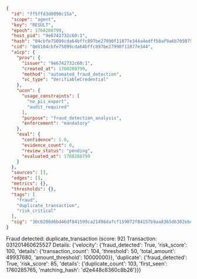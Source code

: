 ```json
{
  "id": "ff5ffd3d0090c15a",
  "scope": "agent",
  "key": "RESULT",
  "epoch": 1760288799,
  "host_pid": "9e6742732c60:1",
  "hash": "04cbfe75099cda64bffc897be27990f11877e344a4edff58af9a6b705075ee0e",
  "cid": "QmV104cbfe75099cda64bffc897be27990f11877e344",
  "aicp": {
    "prov": {
      "issuer": "9e6742732c60:1",
      "created_at": 1760288799,
      "method": "automated_fraud_detection",
      "vc_type": "VerifiableCredential"
    },
    "ucon": {
      "usage_constraints": [
        "no_pii_export",
        "audit_required"
      ],
      "purpose": "fraud_detection_analysis",
      "enforcement": "mandatory"
    },
    "eval": {
      "confidence": 1.0,
      "evidence_count": 0,
      "review_status": "pending",
      "evaluated_at": 1760288799
    }
  },
  "sources": [],
  "edges": [],
  "metrics": {},
  "thresholds": {},
  "tags": [
    "fraud",
    "duplicate_transaction",
    "risk_critical"
  ],
  "sig": "30c6200d6bd46df841599ca21498dafcf159072f84157b9aa8365d6302ebec8a"
}
```

Fraud detected: duplicate_transaction (score: 92)
Transaction: 031201460625527
Details: {'velocity': {'fraud_detected': True, 'risk_score': 100, 'details': {'transaction_count': 104, 'threshold': 50, 'total_amount': 49937680, 'amount_threshold': 10000000}}, 'duplicate': {'fraud_detected': True, 'risk_score': 85, 'details': {'duplicate_count': 103, 'first_seen': 1760285765, 'matching_hash': 'd2e448c8360c8b26'}}}